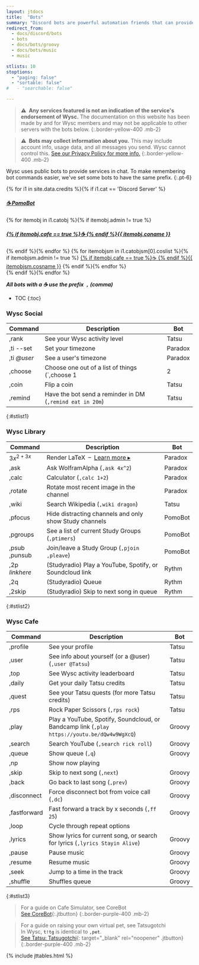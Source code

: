 ```yaml
---
layout: jtdocs
title:  "Bots"
summary: "Discord bots are powerful automation friends that can provide information back to you after entering a command."
redirect_from:
  - docs/discord/bots
  - bots
  - docs/bots/groovy
  - docs/bots/music
  - music

stlists: 10
stoptions:
  - "paging: false"
  - "sortable: false"
#   - "searchable: false"

---
```


> ⚠️&ensp;**Any services featured is not an indication of the service's endorsement of Wysc.** The documentation on this website has been made by and for Wysc members and may not be applicable to other servers with the bots below.
{:.border-yellow-400 .mb-2}

> ⚠️&ensp;**Bots may collect information about you.** This may include account info, usage data, and all messages you send. Wysc cannot control this. [See our Privacy Policy for more info.](/privacy)
{:.border-yellow-400 .mb-2}

Wysc uses public bots to provide services in chat. To make remembering bot commands easier, we've set some bots to have the same prefix.
{:.pt-6}

{% for i1 in site.data.credits %}{% if i1.cat == 'Discord Server' %}
<div class="grid grid-cols-2 sm:grid-cols-4 gap-x-4 gap-y-1 pb-8">
<h5 class="mt-0 pt-1 pb-1 leading-5 font-bold">
  <a href="https://github.com/Intery/PomoBot" target="_blank" rel="noopener" class="text-decoration-none break-all">☕ PomoBot</a>
</h5>
{% for itemobj in i1.catobj %}{% if itemobj.admin != true %}
<h5 class="mt-0 pt-1 pb-1 leading-5 font-bold">
  <a href="{{ itemobj.courl }}" target="_blank" rel="noopener" class="text-decoration-none break-all">{% if itemobj.cafe == true %}☕ {% endif %}{{ itemobj.coname }}</a>
</h5>
{% endif %}{% endfor %}
{% for itemobjsm in i1.catobjsm[0].coslist %}{% if itemobjsm.admin != true %}
<a href="{{ itemobjsm.cosurl }}" target="_blank" rel="noopener" class="text-decoration-none break-all p-0 m-0">{% if itemobj.cafe == true %}☕ {% endif %}{{ itemobjsm.cosname }}</a>
{% endif %}{% endfor %}
</div>
{% endif %}{% endfor %}

***All bots with a ☕ use the prefix&ensp;`,` (comma)***


* TOC
{:toc}


### Wysc Social

|Command|Description|Bot|
|---|---|---|
|,rank|See your Wysc activity level|Tatsu|
|,ti \-\-set|Set your timezone|Paradox|
|,ti *@user*|See a user's timezone|Paradox|
|,choose|Choose one out of a list of things (`,choose 1 | 2 | 3`)|Tatsu|
|,coin |Flip a coin|Tatsu|
|,remind|Have the bot send a reminder in DM (`,remind eat in 20m`)|Tatsu|
{:#stlist1}


### Wysc Library

|Command|Description|Bot|
|---|---|---|
|$3x^{2+3x}$|Render LaTeX&ensp;&ndash;&ensp;[Learn more &#9656;](/docs/bots/paradox)|Paradox|
|,ask|Ask WolframAlpha (`,ask 4x^2`)|Paradox|
|,calc|Calculator (`,calc 1+2`)|Paradox|
|,rotate|Rotate most recent image in the channel|Paradox|
|,wiki|Search Wikipedia (`,wiki dragon`)|Tatsu|
|,pfocus|Hide distracting channels and only show Study channels|PomoBot|
|,pgroups|See a list of current Study Groups (`,ptimers`)|PomoBot|
|,psub<br>,punsub|Join/leave a Study Group (`,pjoin` `,pleave`)|PomoBot|
|,2p *linkhere*|(Studyradio) Play a YouTube, Spotify, or Soundcloud link|Rythm|
|,2q|(Studyradio) Queue|Rythm|
|,2skip|(Studyradio) Skip to next song in queue|Rythm|
{:#stlist2}


### Wysc Cafe

| Command | Description | Bot |
| --- | --- | --- |
|,profile|See your profile|Tatsu|
|,user|See info about yourself (or a @user) (`,user @Tatsu`)|Tatsu|
|,top|See Wysc activity leaderboard|Tatsu|
|,daily|Get your daily Tatsu credits|Tatsu|
|,quest|See your Tatsu quests (for more Tatsu credits)|Tatsu|
|,rps|Rock Paper Scissors (`,rps rock`)|Tatsu|
| ,play | Play a YouTube, Spotify, Soundcloud, or Bandcamp link (`,play https://youtu.be/dQw4w9WgXcQ`)|Groovy|
| ,search| Search YouTube (`,search rick roll`)|Groovy|
| ,queue| Show queue (`,q`)|Groovy|
| ,np | Show now playing |
| ,skip| Skip to next song (`,next`)|Groovy|
| ,back | Go back to last song (`,prev`)|Groovy|
| ,disconnect | Force disconnect bot from voice call (`,dc`)|Groovy|
| ,fastforward| Fast forward a track by x seconds (`,ff 25`)|Groovy|
| ,loop | Cycle through repeat options |
| ,lyrics | Show lyrics for current song, or search for lyrics (`,lyrics Stayin Alive`)|Groovy|
| ,pause | Pause music |Groovy|
| ,resume | Resume music |Groovy|
| ,seek | Jump to a time in the track |Groovy|
| ,shuffle | Shuffles queue |Groovy|
{:#stlist3}

> For a guide on Cafe Simulator, see CoreBot<br>
> [See CoreBot](/docs/bots/corebot){:.jtbutton}
{:.border-purple-400 .mb-2}

> For a guide on raising your own virtual pet, see Tatsugotchi  
> In Wysc, **`t!tg`** is identical to **`,pet`**.<br>
> [See Tatsu: Tatsugotchi](https://tatsu.fandom.com/wiki/Tatsugotchi){: target="_blank" rel="noopener" .jtbutton}
{:.border-purple-400 .mb-2}

{% include jttables.html %}

